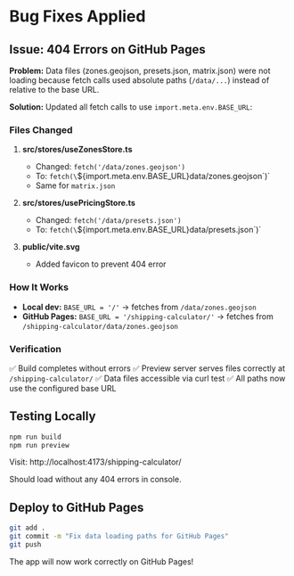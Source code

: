 # Bug Fixes Applied

## Issue: 404 Errors on GitHub Pages

**Problem:** Data files (zones.geojson, presets.json, matrix.json) were not loading because fetch calls used absolute paths (`/data/...`) instead of relative to the base URL.

**Solution:** Updated all fetch calls to use `import.meta.env.BASE_URL`:

### Files Changed

1. **src/stores/useZonesStore.ts**
   - Changed: `fetch('/data/zones.geojson')`
   - To: `fetch(\`\${import.meta.env.BASE_URL}data/zones.geojson\`)`
   - Same for `matrix.json`

2. **src/stores/usePricingStore.ts**
   - Changed: `fetch('/data/presets.json')`
   - To: `fetch(\`\${import.meta.env.BASE_URL}data/presets.json\`)`

3. **public/vite.svg**
   - Added favicon to prevent 404 error

### How It Works

- **Local dev:** `BASE_URL = '/'` → fetches from `/data/zones.geojson`
- **GitHub Pages:** `BASE_URL = '/shipping-calculator/'` → fetches from `/shipping-calculator/data/zones.geojson`

### Verification

✅ Build completes without errors
✅ Preview server serves files correctly at `/shipping-calculator/`
✅ Data files accessible via curl test
✅ All paths now use the configured base URL

## Testing Locally

```bash
npm run build
npm run preview
```

Visit: http://localhost:4173/shipping-calculator/

Should load without any 404 errors in console.

## Deploy to GitHub Pages

```bash
git add .
git commit -m "Fix data loading paths for GitHub Pages"
git push
```

The app will now work correctly on GitHub Pages!
